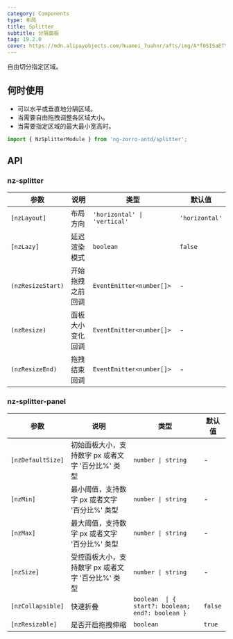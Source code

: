 ```yaml
---
category: Components
type: 布局
title: Splitter
subtitle: 分隔面板
tag: 19.2.0
cover: https://mdn.alipayobjects.com/huamei_7uahnr/afts/img/A*f0SISaETY0wAAAAAAAAAAAAADrJ8AQ/original
---
```


自由切分指定区域。

## 何时使用

- 可以水平或垂直地分隔区域。
- 当需要自由拖拽调整各区域大小。
- 当需要指定区域的最大最小宽高时。

```ts
import { NzSplitterModule } from 'ng-zorro-antd/splitter';
```

## API

### nz-splitter

| 参数                | 说明        | 类型                           | 默认值            |
|-------------------|-----------|------------------------------|----------------|
| `[nzLayout]`      | 布局方向      | `'horizontal' \| 'vertical'` | `'horizontal'` |
| `[nzLazy]`        | 延迟渲染模式    | `boolean`                    | `false`        |
| `(nzResizeStart)` | 开始拖拽之前回调  | `EventEmitter<number[]>`     | -              |
| `(nzResize)`      | 面板大小变化回调	 | `EventEmitter<number[]>`     | -              |
| `(nzResizeEnd)`   | 拖拽结束回调	   | `EventEmitter<number[]>`     | -              |

### nz-splitter-panel

| 参数                | 说明                            | 类型                                               | 默认值     |
|-------------------|-------------------------------|--------------------------------------------------|---------|
| `[nzDefaultSize]` | 初始面板大小，支持数字 px 或者文字 '百分比%' 类型 | `number \| string`                               | -       |
| `[nzMin]`         | 最小阈值，支持数字 px 或者文字 '百分比%' 类型   | `number \| string`                               | -       |
| `[nzMax]`         | 最大阈值，支持数字 px 或者文字 '百分比%' 类型   | `number \| string`                               | -       |
| `[nzSize]`        | 受控面板大小，支持数字 px 或者文字 '百分比%' 类型 | `number \| string`                               | -       |
| `[nzCollapsible]` | 快速折叠                          | `boolean  \| { start?: boolean; end?: boolean }` | `false` |
| `[nzResizable]`   | 是否开启拖拽伸缩                      | `boolean`                                        | `true`  |
